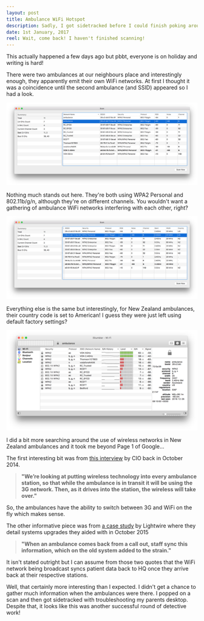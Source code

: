 ```yaml
---
layout: post
title: Ambulance WiFi Hotspot
description: Sadly, I got sidetracked before I could finish poking around
date: 1st January, 2017
reel: Wait, come back! I haven't finished scanning!
---
```


This actually happened a few days ago but pbbt, everyone is on holiday and writing is hard!

There were two ambulances at our neighbours place and interestingly enough, they apparently emit their own WiFi networks. At first I thought it was a coincidence until the second ambulance (and SSID) appeared so I had a look.

[![Left half of a network scan][1]][1]

[1]: /img/ambulance/scan-left.png

Nothing much stands out here. They're both using WPA2 Personal and 802.11b/g/n, although they're on different channels. You wouldn't want a gathering of ambulance WiFi networks interfering with each other, right?

[![Right half of a network scan][2]][2]

[2]: /img/ambulance/scan-right.png

Everything else is the same but interestingly, for New Zealand ambulances, their country code is set to American! I guess they were just left using default factory settings?

[![A slightly more informative scan][3]][3]

[3]: /img/ambulance/stumbler.png

I did a bit more searching around the use of wireless networks in New Zealand ambulances and it took me beyond Page 1 of Google...

The first interesting bit was from [this interview](http://www.cio.co.nz/article/557698/mission-critical-ict-st-john-nz/) by CIO back in October 2014.

> **"We’re looking at putting wireless technology into every ambulance station, so that while the ambulance is in transit it will be using the 3G network. Then, as it drives into the station, the wireless will take over."**

So, the ambulances have the ability to switch between 3G and WiFi on the fly which makes sense.

The other informative piece was from [a case study](https://www.lightwire.co.nz/case-studies/st-john-hq-thames/) by Lightwire where they detail systems upgrades they aided with in October 2015

> **"When an ambulance comes back from a call out, staff sync this information, which on the old system added to the strain."**

It isn't stated outright but I can assume from those two quotes that the WiFi network being broadcast syncs patient data back to HQ once they arrive back at their respective stations.

Well, that certainly more interesting than I expected. I didn't get a chance to gather much information when the ambulances were there. I popped on a scan and then got sidetracked with troubleshooting my parents desktop. Despite that, it looks like this was another successful round of detective work!